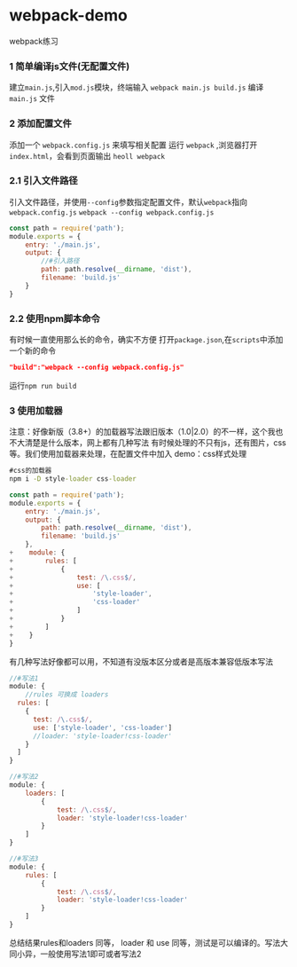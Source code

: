 # webpack-demo
webpack练习

### 1 简单编译js文件(无配置文件)
  建立`main.js`,引入`mod.js`模块，终端输入 `webpack main.js build.js` 编译 `main.js` 文件

### 2 添加配置文件
添加一个 `webpack.config.js` 来填写相关配置
运行 `webpack` ,浏览器打开 `index.html`，会看到页面输出 `heoll webpack`

### 2.1 引入文件路径
引入文件路径，并使用`--config`参数指定配置文件，默认`webpack`指向`webpack.config.js`
`webpack --config webpack.config.js`
```js
const path = require('path');
module.exports = {
    entry: './main.js',
    output: {
        //#引入路径
        path: path.resolve(__dirname, 'dist'), 
        filename: 'build.js'
    }
}
```
### 2.2 使用npm脚本命令
有时候一直使用那么长的命令，确实不方便
打开`package.json`,在`scripts`中添加一个新的命令
```json
"build":"webpack --config webpack.config.js"
```
运行`npm run build`

### 3 使用加载器
注意：好像新版（3.8+）的加载器写法跟旧版本（1.0|2.0）的不一样，这个我也不大清楚是什么版本，网上都有几种写法
有时候处理的不只有js，还有图片，css等。我们使用加载器来处理，在配置文件中加入
demo：css样式处理
```cmd
#css的加载器
npm i -D style-loader css-loader
```
```js
const path = require('path');
module.exports = {
    entry: './main.js',
    output: {
        path: path.resolve(__dirname, 'dist'),
        filename: 'build.js'
    },
+    module: {
+        rules: [
+            {
+                test: /\.css$/,
+                use: [
+                    'style-loader',
+                    'css-loader'
+                ]
+            }
+        ]
+    }
}
```
有几种写法好像都可以用，不知道有没版本区分或者是高版本兼容低版本写法
```js
//#写法1
module: {
    //rules 可换成 loaders
  rules: [
    {
      test: /\.css$/,
      use: ['style-loader', 'css-loader']
      //loader: 'style-loader!css-loader'
    }
  ]
}
```
```js
//#写法2
module: {
    loaders: [
        {
            test: /\.css$/,
            loader: 'style-loader!css-loader'
        }
    ]
}
```
```js
//#写法3
module: {
    rules: [
        {
            test: /\.css$/,
            loader: 'style-loader!css-loader'
        }
    ]
}
```
总结结果rules和loaders 同等， loader 和 use 同等，测试是可以编译的。写法大同小异，一般使用写法1即可或者写法2